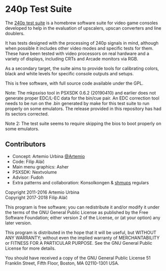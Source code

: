 240p Test Suite
===============

The [240p test suite] is a homebrew software suite for video game
consoles developed to help in the evaluation of upscalers, upscan
converters and line doublers.

It has tests designed with the processing of 240p signals in mind,
although when possible it includes other video modes and specific
tests for them.  These have been tested with video processors on
real hardware and a variety of displays, including CRTs and Arcade
monitors via RGB.

As a secondary target, the suite aims to provide tools for
calibrating colors, black and white levels for specific console
outputs and setups.

This is free software, with full source code available under the GPL.

[240p test suite]: http://junkerhq.net/xrgb/index.php/240p_test_suite

Note: The mkpsxiso tool in PSXSDK 0.6.2 (20190410) and earlier does
not generate proper EDC/L-EC data for the bin/cue pair. An EDC
correction tool needs to be run on the .bin generated by make for
this test suite to run properly on some emulators. The release
provided in this repository has had its sectors corrected.

Note 2: The test suite seems to require skipping the bios to boot
properly on some emulators.


Contributors
------------
* Concept: Artemio Urbina [@Artemio]
* Code: Filip Aláč
* Main menu graphics: Asher
* PSXSDK: Nextvolume
* Advisor: Fudoh
* Extra patterns and collaboration: Konsolkongen & [shmups] regulars


[@Artemio]: https://twitter.com/Artemio
[shmups]: http://shmups.system11.org/

Copyright 2011-2016 Artemio Urbina  
Copyright 2017-2018 Filip Aláč

This program is free software; you can redistribute it and/or modify
it under the terms of the GNU General Public License as published by
the Free Software Foundation; either version 2 of the License, or
(at your option) any later version.

This program is distributed in the hope that it will be useful,
but WITHOUT ANY WARRANTY; without even the implied warranty of
MERCHANTABILITY or FITNESS FOR A PARTICULAR PURPOSE.  See the
GNU General Public License for more details.

You should have received a copy of the GNU General Public License
51 Franklin Street, Fifth Floor, Boston, MA 02110-1301 USA.

